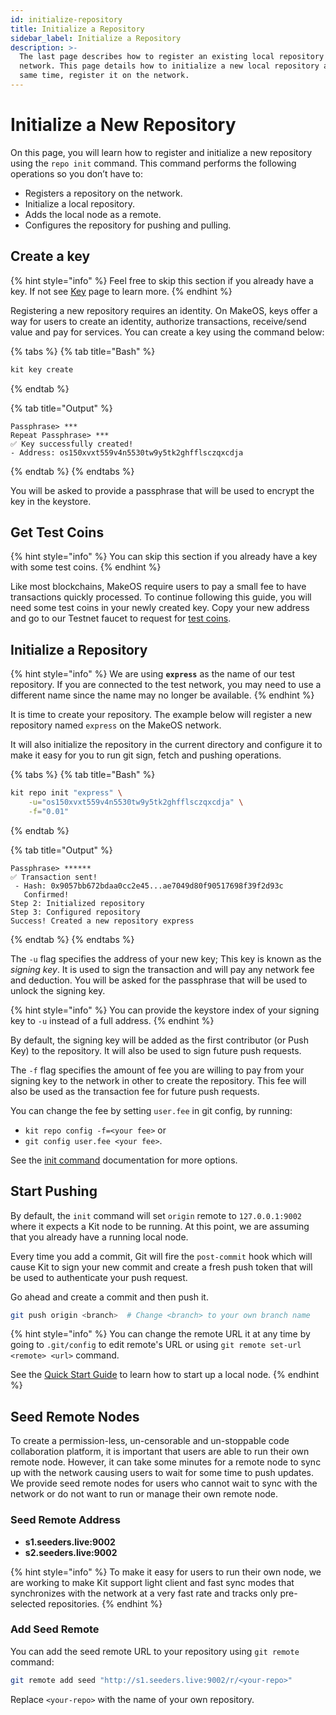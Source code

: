 ```yaml
---
id: initialize-repository
title: Initialize a Repository
sidebar_label: Initialize a Repository
description: >-
  The last page describes how to register an existing local repository to the
  network. This page details how to initialize a new local repository and at the
  same time, register it on the network.
---
```


# Initialize a New Repository

On this page, you will learn how to register and initialize a new repository using the `repo init` command. This command performs the following operations so you don’t have to:

* Registers a repository on the network.
* Initialize a local repository.
* Adds the local node as a remote.
* Configures the repository for pushing and pulling.

## Create a key

{% hint style="info" %}
Feel free to skip this section if you already have a key. If not see [Key](../keys.md) page to learn more.&#x20;
{% endhint %}

Registering a new repository requires an identity. On MakeOS, keys offer a way for users to create an identity, authorize transactions, receive/send value and pay for services. You can create a key using the command below:

{% tabs %}
{% tab title="Bash" %}
```bash
kit key create
```
{% endtab %}

{% tab title="Output" %}
```
Passphrase> ***
Repeat Passphrase> ***
✅ Key successfully created!
- Address: os150xvxt559v4n5530tw9y5tk2ghfflsczqxcdja
```
{% endtab %}
{% endtabs %}

You will be asked to provide a passphrase that will be used to encrypt the key in the keystore.&#x20;

## Get Test Coins

{% hint style="info" %}
You can skip this section if you already have a key with some test coins.
{% endhint %}

Like most blockchains, MakeOS require users to pay a small fee to have transactions quickly processed. To continue following this guide, you will need some test coins in your newly created key. Copy your new address and go to our Testnet faucet to request for [test coins](https://makeos.org/pages/faucet).

## Initialize a Repository

{% hint style="info" %}
We are using **`express`** as the name of our test repository. If you are connected to the test network, you may need to use a different name since the name may no longer be available.
{% endhint %}

It is time to create your repository. The example below will register a new repository named `express` on the MakeOS network.&#x20;

It will also initialize the repository in the current directory and configure it to make it easy for you to run git sign, fetch and pushing operations.

{% tabs %}
{% tab title="Bash" %}
```bash
kit repo init "express" \
    -u="os150xvxt559v4n5530tw9y5tk2ghfflsczqxcdja" \
    -f="0.01"
```
{% endtab %}

{% tab title="Output" %}
```
Passphrase> ******
✅ Transaction sent!
 - Hash: 0x9057bb672bdaa0cc2e45...ae7049d80f90517698f39f2d93c
   Confirmed!
Step 2: Initialized repository
Step 3: Configured repository
Success! Created a new repository express
```
{% endtab %}
{% endtabs %}

The `-u` flag specifies the address of your new key; This key is known as the _signing key_. It is used to sign the transaction and will pay any network fee and deduction. You will be asked for the passphrase that will be used to unlock the signing key.

{% hint style="info" %}
You can provide the keystore index of your signing key to `-u` instead of a full address.
{% endhint %}

By default, the signing key will be added as the first contributor (or Push Key) to the repository. It will also be used to sign future push requests.

The `-f` flag specifies the amount of fee you are willing to pay from your signing key to the network in other to create the repository. This fee will also be used as the transaction fee for future push requests.&#x20;

You can change the fee by setting `user.fee` in git config, by running:

* `kit repo config -f=<your fee>` or&#x20;
* `git config user.fee <your fee>`.

See the [init command](https://app.gitbook.com/s/-MMaaTKhGv9TFS4221Rr/concepts/repository/concepts/repository/commands/repo/init.md) documentation for more options.

## Start Pushing

By default, the `init` command will set `origin` remote to `127.0.0.1:9002` where it expects a Kit node to be running. At this point, we are assuming that you already have a running local node.&#x20;

Every time you add a commit, Git will fire the  `post-commit` hook which will cause Kit to sign your new commit and create a fresh push token that will be used to authenticate your push request.

Go ahead and create a commit and then push it.&#x20;

```bash
git push origin <branch>  # Change <branch> to your own branch name 
```

{% hint style="info" %}
You can change the remote URL it at any time by going to `.git/config` to edit remote's URL or using `git remote set-url <remote> <url>` command. &#x20;

See the [Quick Start Guide](https://app.gitbook.com/s/-MMaaTKhGv9TFS4221Rr/concepts/repository/intro/quickstart.md) to learn how to start up a local node.
{% endhint %}

## Seed Remote Nodes

To create a permission-less, un-censorable and un-stoppable code collaboration platform, it is important that users are able to run their own remote node. However, it can take some minutes for a remote node to sync up with the network causing users to wait for some time to push updates. We provide seed remote nodes for users who cannot wait to sync with the network or do not want to run or manage their own remote node.

### Seed Remote Address

* **s1.seeders.live:9002**
* **s2.seeders.live:9002**

{% hint style="info" %}
To make it easy for users to run their own node, we are working to make Kit support light client and fast sync modes that synchronizes with the network at a very fast rate and tracks only pre-selected repositories.
{% endhint %}

### Add Seed Remote

You can add the seed remote URL to your repository using `git remote` command:

```bash
git remote add seed "http://s1.seeders.live:9002/r/<your-repo>"
```

Replace `<your-repo>` with the name of your own repository.
